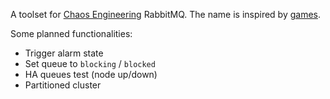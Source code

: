 A toolset for [Chaos Engineering](https://www.wikiwand.com/en/Chaos_engineering) RabbitMQ. The name is inspired by [games](https://www.wikiwand.com/en/Raving_Rabbids).

Some planned functionalities:

- Trigger alarm state
- Set queue to `blocking` / `blocked`
- HA queues test (node up/down)
- Partitioned cluster

